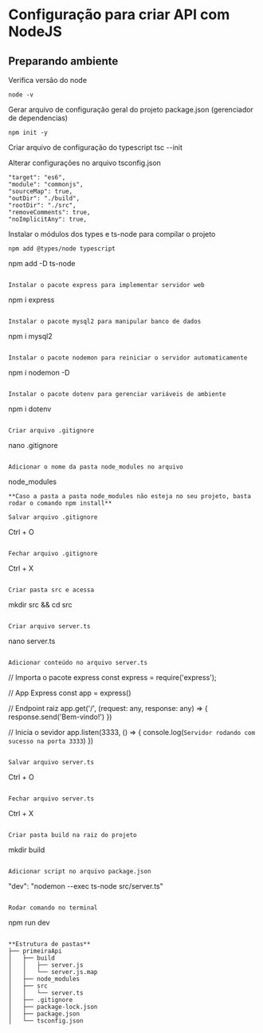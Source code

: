 # Configuração para criar API com NodeJS

## Preparando ambiente

Verifica versão do node
```
node -v
```

Gerar arquivo de configuração geral do projeto package.json (gerenciador de dependencias)
```
npm init -y
```
Criar arquivo de configuração do typescript
tsc --init

Alterar configurações no arquivo tsconfig.json
```
"target": "es6",
"module": "commonjs",
"sourceMap": true,
"outDir": "./build",
"rootDir": "./src",
"removeComments": true,
"noImplicitAny": true,
```

Instalar o módulos dos types e ts-node para compilar o projeto
```
npm add @types/node typescript
```
npm add -D ts-node
```

Instalar o pacote express para implementar servidor web
```
npm i express
```

Instalar o pacote mysql2 para manipular banco de dados
```
npm i mysql2
```

Instalar o pacote nodemon para reiniciar o servidor automaticamente
```
npm i nodemon -D
```

Instalar o pacote dotenv para gerenciar variáveis de ambiente
```
npm i dotenv
```

Criar arquivo .gitignore
```
nano .gitignore
```

Adicionar o nome da pasta node_modules no arquivo
```
node_modules
```
**Caso a pasta a pasta node_modules não esteja no seu projeto, basta rodar o comando npm install**

Salvar arquivo .gitignore
```
Ctrl + O
```

Fechar arquivo .gitignore
```
Ctrl + X
```

Criar pasta src e acessa
```
mkdir src && cd src
```

Criar arquivo server.ts
```
nano server.ts
```

Adicionar conteúdo no arquivo server.ts
```
// Importa o pacote express
const express = require('express');

// App Express
const app = express()

// Endpoint raiz
app.get('/', (request: any, response: any) => {
    response.send('Bem-vindo!')
})

// Inicia o sevidor
app.listen(3333, () => {
    console.log(`Servidor rodando com sucesso na porta 3333`)
})
```

Salvar arquivo server.ts
```
Ctrl + O
```

Fechar arquivo server.ts
```
Ctrl + X
```

Criar pasta build na raiz do projeto
```
mkdir build
```

Adicionar script no arquivo package.json
```
"dev": "nodemon --exec ts-node src/server.ts"
```

Rodar comando no terminal
```
npm run dev
```

**Estrutura de pastas**
├── primeiraApi
│   ├── build
│   │   ├── server.js
│   │   └── server.js.map
│   ├── node_modules
│   ├── src
│   │   └── server.ts
│   ├── .gitignore
│   ├── package-lock.json
│   ├── package.json
│   └── tsconfig.json
